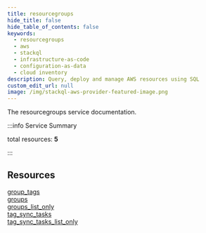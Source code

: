 ```yaml
---
title: resourcegroups
hide_title: false
hide_table_of_contents: false
keywords:
  - resourcegroups
  - aws
  - stackql
  - infrastructure-as-code
  - configuration-as-data
  - cloud inventory
description: Query, deploy and manage AWS resources using SQL
custom_edit_url: null
image: /img/stackql-aws-provider-featured-image.png
---
```


The resourcegroups service documentation.

:::info Service Summary

<div class="row">
<div class="providerDocColumn">
<span>total resources:&nbsp;<b>5</b></span><br />
</div>
</div>

:::

## Resources
<div class="row">
<div class="providerDocColumn">
<a href="/services/resourcegroups/group_tags/">group_tags</a><br />
<a href="/services/resourcegroups/groups/">groups</a><br />
<a href="/services/resourcegroups/groups_list_only/">groups_list_only</a>
</div>
<div class="providerDocColumn">
<a href="/services/resourcegroups/tag_sync_tasks/">tag_sync_tasks</a><br />
<a href="/services/resourcegroups/tag_sync_tasks_list_only/">tag_sync_tasks_list_only</a>
</div>
</div>